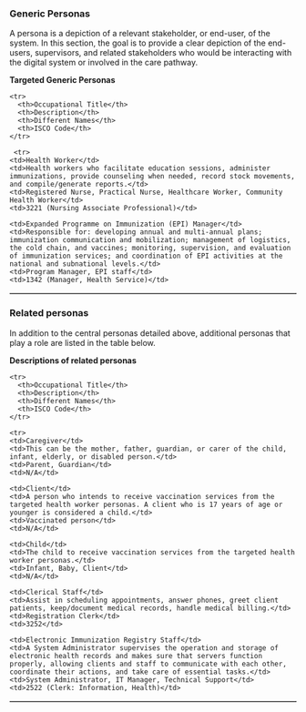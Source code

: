 ### Generic Personas

A persona is a depiction of a relevant stakeholder, or end-user, of the system. In this section, the goal is to provide a clear depiction of the end-users, supervisors, and related stakeholders who would be interacting with the digital system or involved in the care pathway. 

 **Targeted Generic Personas** 

<table border="1" class="dataframe table table-striped table-bordered">
  <thead>

    <tr>
      <th>Occupational Title</th>
      <th>Description</th>
      <th>Different Names</th>
      <th>ISCO Code</th>
    </tr>

  </thead>
  <tbody>

     <tr>
    <td>Health Worker</td>
    <td>Health workers who facilitate education sessions, administer immunizations, provide counseling when needed, record stock movements, and compile/generate reports.</td>
    <td>Registered Nurse, Practical Nurse, Healthcare Worker, Community Health Worker</td>
    <td>3221 (Nursing Associate Professional)</td>

  </tr>
  <tr>

    <td>Expanded Programme on Immunization (EPI) Manager</td>
    <td>Responsible for: developing annual and multi-annual plans; immunization communication and mobilization; management of logistics, the cold chain, and vaccines; monitoring, supervision, and evaluation of immunization services; and coordination of EPI activities at the national and subnational levels.</td>
    <td>Program Manager, EPI staff</td>
    <td>1342 (Manager, Health Service)</td>

  </tr>
  </tbody>
</table>

### Related personas

In addition to the central personas detailed above, additional personas that play a role are listed in the table below.

 **Descriptions of related personas** 

<table border="1" class="dataframe table table-striped table-bordered">
  <thead>

    <tr>
      <th>Occupational Title</th>
      <th>Description</th>
      <th>Different Names</th>
      <th>ISCO Code</th>
    </tr>

  </thead>
  <tbody>

    <tr>
    <td>Caregiver</td>
    <td>This can be the mother, father, guardian, or carer of the child, infant, elderly, or disabled person.</td>
    <td>Parent, Guardian</td>
    <td>N/A</td>

  </tr>
  <tr>

    <td>Client</td>
    <td>A person who intends to receive vaccination services from the targeted health worker personas. A client who is 17 years of age or younger is considered a child.</td>
    <td>Vaccinated person</td>
    <td>N/A</td>

  </tr>
  <tr>

    <td>Child</td>
    <td>The child to receive vaccination services from the targeted health worker personas.</td>
    <td>Infant, Baby, Client</td>
    <td>N/A</td>

  </tr>
  <tr>

    <td>Clerical Staff</td>
    <td>Assist in scheduling appointments, answer phones, greet client patients, keep/document medical records, handle medical billing.</td>
    <td>Registration Clerk</td>
    <td>3252</td>

  </tr>
  <tr>

    <td>Electronic Immunization Registry Staff</td>
    <td>A System Administrator supervises the operation and storage of electronic health records and makes sure that servers function properly, allowing clients and staff to communicate with each other, coordinate their actions, and take care of essential tasks.</td>
    <td>System Administrator, IT Manager, Technical Support</td>
    <td>2522 (Clerk: Information, Health)</td>

  </tr>
  </tbody>
</table>
